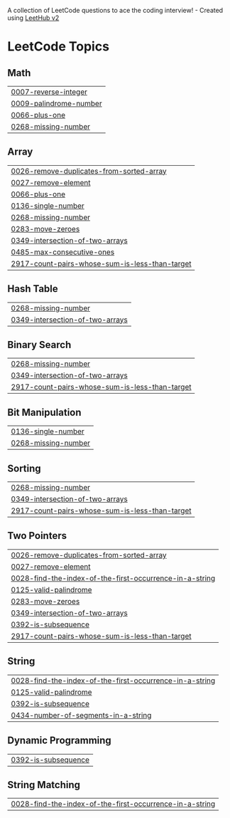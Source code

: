 A collection of LeetCode questions to ace the coding interview! - Created using [LeetHub v2](https://github.com/arunbhardwaj/LeetHub-2.0)
<!---LeetCode Topics Start-->
# LeetCode Topics
## Math
|  |
| ------- |
| [0007-reverse-integer](https://github.com/Mrun-1102/LeetCode/tree/master/0007-reverse-integer) |
| [0009-palindrome-number](https://github.com/Mrun-1102/LeetCode/tree/master/0009-palindrome-number) |
| [0066-plus-one](https://github.com/Mrun-1102/LeetCode/tree/master/0066-plus-one) |
| [0268-missing-number](https://github.com/Mrun-1102/LeetCode/tree/master/0268-missing-number) |
## Array
|  |
| ------- |
| [0026-remove-duplicates-from-sorted-array](https://github.com/Mrun-1102/LeetCode/tree/master/0026-remove-duplicates-from-sorted-array) |
| [0027-remove-element](https://github.com/Mrun-1102/LeetCode/tree/master/0027-remove-element) |
| [0066-plus-one](https://github.com/Mrun-1102/LeetCode/tree/master/0066-plus-one) |
| [0136-single-number](https://github.com/Mrun-1102/LeetCode/tree/master/0136-single-number) |
| [0268-missing-number](https://github.com/Mrun-1102/LeetCode/tree/master/0268-missing-number) |
| [0283-move-zeroes](https://github.com/Mrun-1102/LeetCode/tree/master/0283-move-zeroes) |
| [0349-intersection-of-two-arrays](https://github.com/Mrun-1102/LeetCode/tree/master/0349-intersection-of-two-arrays) |
| [0485-max-consecutive-ones](https://github.com/Mrun-1102/LeetCode/tree/master/0485-max-consecutive-ones) |
| [2917-count-pairs-whose-sum-is-less-than-target](https://github.com/Mrun-1102/LeetCode/tree/master/2917-count-pairs-whose-sum-is-less-than-target) |
## Hash Table
|  |
| ------- |
| [0268-missing-number](https://github.com/Mrun-1102/LeetCode/tree/master/0268-missing-number) |
| [0349-intersection-of-two-arrays](https://github.com/Mrun-1102/LeetCode/tree/master/0349-intersection-of-two-arrays) |
## Binary Search
|  |
| ------- |
| [0268-missing-number](https://github.com/Mrun-1102/LeetCode/tree/master/0268-missing-number) |
| [0349-intersection-of-two-arrays](https://github.com/Mrun-1102/LeetCode/tree/master/0349-intersection-of-two-arrays) |
| [2917-count-pairs-whose-sum-is-less-than-target](https://github.com/Mrun-1102/LeetCode/tree/master/2917-count-pairs-whose-sum-is-less-than-target) |
## Bit Manipulation
|  |
| ------- |
| [0136-single-number](https://github.com/Mrun-1102/LeetCode/tree/master/0136-single-number) |
| [0268-missing-number](https://github.com/Mrun-1102/LeetCode/tree/master/0268-missing-number) |
## Sorting
|  |
| ------- |
| [0268-missing-number](https://github.com/Mrun-1102/LeetCode/tree/master/0268-missing-number) |
| [0349-intersection-of-two-arrays](https://github.com/Mrun-1102/LeetCode/tree/master/0349-intersection-of-two-arrays) |
| [2917-count-pairs-whose-sum-is-less-than-target](https://github.com/Mrun-1102/LeetCode/tree/master/2917-count-pairs-whose-sum-is-less-than-target) |
## Two Pointers
|  |
| ------- |
| [0026-remove-duplicates-from-sorted-array](https://github.com/Mrun-1102/LeetCode/tree/master/0026-remove-duplicates-from-sorted-array) |
| [0027-remove-element](https://github.com/Mrun-1102/LeetCode/tree/master/0027-remove-element) |
| [0028-find-the-index-of-the-first-occurrence-in-a-string](https://github.com/Mrun-1102/LeetCode/tree/master/0028-find-the-index-of-the-first-occurrence-in-a-string) |
| [0125-valid-palindrome](https://github.com/Mrun-1102/LeetCode/tree/master/0125-valid-palindrome) |
| [0283-move-zeroes](https://github.com/Mrun-1102/LeetCode/tree/master/0283-move-zeroes) |
| [0349-intersection-of-two-arrays](https://github.com/Mrun-1102/LeetCode/tree/master/0349-intersection-of-two-arrays) |
| [0392-is-subsequence](https://github.com/Mrun-1102/LeetCode/tree/master/0392-is-subsequence) |
| [2917-count-pairs-whose-sum-is-less-than-target](https://github.com/Mrun-1102/LeetCode/tree/master/2917-count-pairs-whose-sum-is-less-than-target) |
## String
|  |
| ------- |
| [0028-find-the-index-of-the-first-occurrence-in-a-string](https://github.com/Mrun-1102/LeetCode/tree/master/0028-find-the-index-of-the-first-occurrence-in-a-string) |
| [0125-valid-palindrome](https://github.com/Mrun-1102/LeetCode/tree/master/0125-valid-palindrome) |
| [0392-is-subsequence](https://github.com/Mrun-1102/LeetCode/tree/master/0392-is-subsequence) |
| [0434-number-of-segments-in-a-string](https://github.com/Mrun-1102/LeetCode/tree/master/0434-number-of-segments-in-a-string) |
## Dynamic Programming
|  |
| ------- |
| [0392-is-subsequence](https://github.com/Mrun-1102/LeetCode/tree/master/0392-is-subsequence) |
## String Matching
|  |
| ------- |
| [0028-find-the-index-of-the-first-occurrence-in-a-string](https://github.com/Mrun-1102/LeetCode/tree/master/0028-find-the-index-of-the-first-occurrence-in-a-string) |
<!---LeetCode Topics End-->